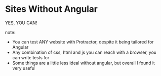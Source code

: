 # Sites Without Angular

YES, YOU CAN!

note:
- You can test ANY website with Protractor, despite it being tailored for Angular
- Any combination of css, html and js you can reach with a browser, you can write tests for
- Some things are a little less ideal without angular, but overall I found it very useful